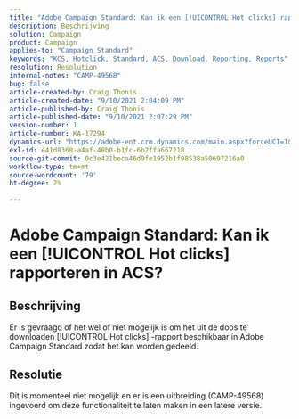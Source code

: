 ```yaml
---
title: "Adobe Campaign Standard: Kan ik een [!UICONTROL Hot clicks] rapporteren in ACS?"
description: Beschrijving
solution: Campaign
product: Campaign
applies-to: "Campaign Standard"
keywords: "KCS, Hotclick, Standard, ACS, Download, Reporting, Reports"
resolution: Resolution
internal-notes: "CAMP-49568"
bug: false
article-created-by: Craig Thonis
article-created-date: "9/10/2021 2:04:09 PM"
article-published-by: Craig Thonis
article-published-date: "9/10/2021 2:07:29 PM"
version-number: 1
article-number: KA-17294
dynamics-url: "https://adobe-ent.crm.dynamics.com/main.aspx?forceUCI=1&pagetype=entityrecord&etn=knowledgearticle&id=55d3edf4-3f12-ec11-b6e6-000d3a597bfc"
exl-id: e41d8368-a4af-48b0-b1fc-6b2ffa667218
source-git-commit: 0c3e421beca46d9fe1952b1f98538a50697216a0
workflow-type: tm+mt
source-wordcount: '79'
ht-degree: 2%

---
```


# Adobe Campaign Standard: Kan ik een [!UICONTROL Hot clicks] rapporteren in ACS?

## Beschrijving


Er is gevraagd of het wel of niet mogelijk is om het uit de doos te downloaden [!UICONTROL Hot clicks] -rapport beschikbaar in Adobe Campaign Standard zodat het kan worden gedeeld.


## Resolutie


Dit is momenteel niet mogelijk en er is een uitbreiding (CAMP-49568) ingevoerd om deze functionaliteit te laten maken in een latere versie.
